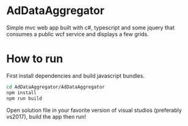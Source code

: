 # AdDataAggregator
Simple mvc web app built with c#, typescript and some jquery that consumes a public wcf service and displays a few grids. 

# How to run
First install dependencies and build javascript bundles. 

```sh
cd AdDataAggregator/AdDataAggregator
npm install
npm run build
```

Open solution file in your favorite version of visual studios (preferably vs2017), build the app then run!
